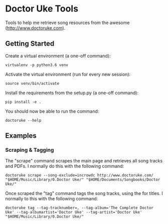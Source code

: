 # Doctor Uke Tools

Tools to help me retrieve song resources from the awesome (http://www.doctoruke.com).

## Getting Started

Create a virtual environment (a one-off command):

```
virtualenv -p python3.6 venv
```

Activate the virtual environment (run for every new session):

```
source venv/bin/activate
```

Install the requirements from the setup.py (a one-off command):

```
pip install -e .
```

You should now be able to run the command:

```
doctoruke --help
```

## Examples

### Scraping & Tagging

The "scrape" command scrapes the main page and retrieves all song tracks and PDFs.
I normally do this with the following command:

```
doctoruke scrape --song-exclude=incrowdc http://www.doctoruke.com/ "$HOME/Music/Library/0.Doctor Uke/" "$HOME/Documents/Songbooks/Doctor Uke/"
```

Once scraped the "tag" command tags the song tracks, using the <song-db> for titles.
I normally to this with the following command:

```
doctoruke tag --tag-tracknumber=, --tag-album='The Complete Doctor Uke' --tag-albumartist='Doctor Uke' --tag-artist='Doctor Uke' "$HOME/Music/Library/0.Doctor Uke/"
```

